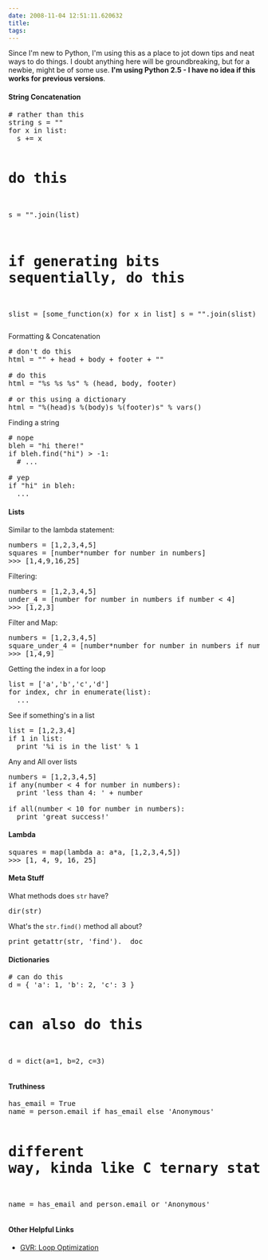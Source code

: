 ```yaml
---
date: 2008-11-04 12:51:11.620632
title: 
tags:
---
```

<p>Since I'm new to Python, I'm using this as a place to jot down tips and neat ways to do things. I doubt anything here will be groundbreaking, but for a newbie, might be of some use. <b>I'm using Python 2.5 - I have no idea if this 
works for previous versions</b>.</p>

<h4>String Concatenation</h4>
<pre class="code">
# rather than this
string s = ""
for x in list:
  s += x

# do this
s = "".join(list)

# if generating bits sequentially, do this
slist = [some_function(x) for x in list]
s = "".join(slist)
</pre>

Formatting & Concatenation
<pre class="code">
# don't do this
html = "<html>" + head + body + footer + "</html>"

# do this
html = "<html>%s %s %s</html>" % (head, body, footer)

# or this using a dictionary
html = "<html>%(head)s %(body)s %(footer)s</html>" % vars()
</pre>

Finding a string
<pre class="code">
# nope
bleh = "hi there!"
if bleh.find("hi") > -1:
  # ...

# yep
if "hi" in bleh:
  ...
</pre>

<h4>Lists</h4>
Similar to the lambda statement:
<pre class="code">
numbers = [1,2,3,4,5]
squares = [number*number for number in numbers]
>>> [1,4,9,16,25] 
</pre>

Filtering:
<pre class="code">
numbers = [1,2,3,4,5]
under_4 = [number for number in numbers if number < 4]
>>> [1,2,3]
</pre>

Filter and Map:
<pre class="code">
numbers = [1,2,3,4,5]
square_under_4 = [number*number for number in numbers if number < 4]
>>> [1,4,9]
</pre>

Getting the index in a for loop
<pre class="code">
list = ['a','b','c','d']
for index, chr in enumerate(list):
  ...
</pre>

See if something's in a list
<pre class="code">
list = [1,2,3,4]
if 1 in list:
  print '%i is in the list' % 1
</pre>

Any and All over lists
<pre class="code">
numbers = [1,2,3,4,5]
if any(number < 4 for number in numbers):
  print 'less than 4: ' + number

if all(number < 10 for number in numbers):
  print 'great success!'
</pre>

<h4>Lambda</h4>
<pre class="code">
squares = map(lambda a: a*a, [1,2,3,4,5])
>>> [1, 4, 9, 16, 25]</pre>

<h4>Meta Stuff</h4>
What methods does <code>str</code> have?
<pre class="code">dir(str)</pre>

What's the <code>str.find()</code> method all about?
<pre class="code">
print getattr(str, 'find').__doc__
</pre>

<h4>Dictionaries</h4>
<pre class="code">
# can do this
d = { 'a': 1, 'b': 2, 'c': 3 }

# can also do this
d = dict(a=1, b=2, c=3)
</pre>

<h4>Truthiness</h4>
<pre class="code">
has_email = True
name = person.email if has_email else 'Anonymous'

# different way, kinda like C ternary statement (a = b ? c : d)
name = has_email and person.email or 'Anonymous'
</pre>

<h4>

<h4>Other Helpful Links</h4>
<ul>
<li><a href="http://www.python.org/doc/essays/list2str.html">GVR: Loop Optimization</a></li>
</ul>